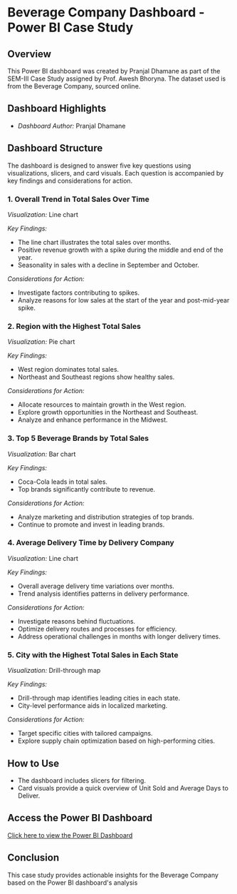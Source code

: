 # Beverage Company Dashboard - Power BI Case Study

## Overview

This Power BI dashboard was created by Pranjal Dhamane as part of the SEM-III Case Study assigned by Prof. Awesh Bhoryna. The dataset used is from the Beverage Company, sourced online.

## Dashboard Highlights

- *Dashboard Author:* Pranjal Dhamane

## Dashboard Structure

The dashboard is designed to answer five key questions using visualizations, slicers, and card visuals. Each question is accompanied by key findings and considerations for action.

### 1. Overall Trend in Total Sales Over Time

*Visualization:* Line chart

*Key Findings:*
- The line chart illustrates the total sales over months.
- Positive revenue growth with a spike during the middle and end of the year.
- Seasonality in sales with a decline in September and October.

*Considerations for Action:*
- Investigate factors contributing to spikes.
- Analyze reasons for low sales at the start of the year and post-mid-year spike.

### 2. Region with the Highest Total Sales

*Visualization:* Pie chart

*Key Findings:*
- West region dominates total sales.
- Northeast and Southeast regions show healthy sales.
  
*Considerations for Action:*
- Allocate resources to maintain growth in the West region.
- Explore growth opportunities in the Northeast and Southeast.
- Analyze and enhance performance in the Midwest.

### 3. Top 5 Beverage Brands by Total Sales

*Visualization:* Bar chart

*Key Findings:*
- Coca-Cola leads in total sales.
- Top brands significantly contribute to revenue.

*Considerations for Action:*
- Analyze marketing and distribution strategies of top brands.
- Continue to promote and invest in leading brands.

### 4. Average Delivery Time by Delivery Company

*Visualization:* Line chart

*Key Findings:*
- Overall average delivery time variations over months.
- Trend analysis identifies patterns in delivery performance.

*Considerations for Action:*
- Investigate reasons behind fluctuations.
- Optimize delivery routes and processes for efficiency.
- Address operational challenges in months with longer delivery times.

### 5. City with the Highest Total Sales in Each State

*Visualization:* Drill-through map

*Key Findings:*
- Drill-through map identifies leading cities in each state.
- City-level performance aids in localized marketing.

*Considerations for Action:*
- Target specific cities with tailored campaigns.
- Explore supply chain optimization based on high-performing cities.

## How to Use

- The dashboard includes slicers for filtering.
- Card visuals provide a quick overview of Unit Sold and Average Days to Deliver.

## Access the Power BI Dashboard

[Click here to view the Power BI Dashboard](https://app.powerbi.com/groups/me/reports/81b20042-ffff-4056-b3ea-575023c15e89?ctid=2ac683ef-97d9-466b-b2a8-6abefb28b6c0&pbi_source=linkShare)
## Conclusion

This case study provides actionable insights for the Beverage Company based on the Power BI dashboard's analysis
